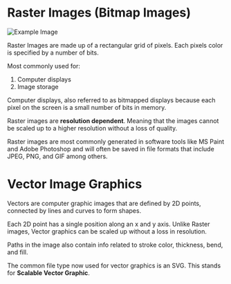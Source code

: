 # Raster Images (Bitmap Images)

![Example Image](https://www.google.com/search?q=raster+images&tbm=isch&ved=2ahUKEwisp-j-gKXpAhUX_6wKHWNIB_8Q2-cCegQIABAA&oq=raster+images&gs_lcp=CgNpbWcQAzIECAAQQzICCAAyAggAMgIIADICCAAyBggAEAUQHjIGCAAQBRAeMgYIABAFEB4yBggAEAUQHjIGCAAQBRAeUOaFPViojD1grpE9aABwAHgAgAGrAYgB5QWSAQMwLjWYAQCgAQGqAQtnd3Mtd2l6LWltZw&sclient=img&ei=3rO1XqzAL5f-swXjkJ34Dw&bih=892&biw=1600#imgrc=joU4YJbZofiAxM)


Raster Images are made up of a rectangular grid of pixels. Each pixels color is specified by a number of bits.

Most commonly used for:

1. Computer displays
2. Image storage

Computer displays, also referred to as bitmapped displays because each pixel on the screen is a small number of bits in memory.

Raster images are **resolution dependent**. Meaning that the images cannot be scaled up to a higher resolution without a loss of quality.

Raster images are most commonly generated in software tools like MS Paint and Adobe Photoshop and will often be saved in file formats that include JPEG, PNG, and GIF among others.


# Vector Image Graphics

Vectors are computer graphic images that are defined by 2D points, connected by lines and curves to form shapes.

Each 2D point has a single position along an x and y axis. Unlike Raster images, Vector graphics can be scaled up without a loss in resolution.

Paths in the image also contain info related to stroke color, thickness, bend, and fill.

The common file type now used for vector graphics is an SVG. This stands for **Scalable Vector Graphic**.
